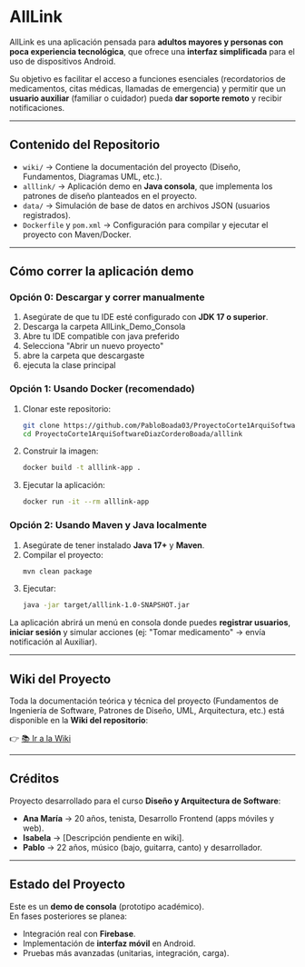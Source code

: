 # AllLink

AllLink es una aplicación pensada para **adultos mayores y personas con poca experiencia tecnológica**, que ofrece una **interfaz simplificada** para el uso de dispositivos Android.  

Su objetivo es facilitar el acceso a funciones esenciales (recordatorios de medicamentos, citas médicas, llamadas de emergencia) y permitir que un **usuario auxiliar** (familiar o cuidador) pueda **dar soporte remoto** y recibir notificaciones.

---

## Contenido del Repositorio

- `wiki/` → Contiene la documentación del proyecto (Diseño, Fundamentos, Diagramas UML, etc.).  
- `alllink/` → Aplicación demo en **Java consola**, que implementa los patrones de diseño planteados en el proyecto.  
- `data/` → Simulación de base de datos en archivos JSON (usuarios registrados).  
- `Dockerfile` y `pom.xml` → Configuración para compilar y ejecutar el proyecto con Maven/Docker.  

---

## Cómo correr la aplicación demo

### Opción 0: Descargar y correr manualmente

1. Asegúrate de que tu IDE esté configurado con **JDK 17 o superior**.
2. Descarga la carpeta AllLink_Demo_Consola
3. Abre tu IDE compatible con java preferido
4. Selecciona "Abrir un nuevo proyecto"
5. abre la carpeta que descargaste
6. ejecuta la clase principal

### Opción 1: Usando Docker (recomendado)

1. Clonar este repositorio:
   ```bash
   git clone https://github.com/PabloBoada03/ProyectoCorte1ArquiSoftwareDiazCorderoBoada.git
   cd ProyectoCorte1ArquiSoftwareDiazCorderoBoada/alllink
   ```

2. Construir la imagen:
   ```bash
   docker build -t alllink-app .
   ```

3. Ejecutar la aplicación:
   ```bash
   docker run -it --rm alllink-app
   ```

### Opción 2: Usando Maven y Java localmente

1. Asegúrate de tener instalado **Java 17+** y **Maven**.  
2. Compilar el proyecto:
   ```bash
   mvn clean package
   ```
3. Ejecutar:
   ```bash
   java -jar target/alllink-1.0-SNAPSHOT.jar
   ```

La aplicación abrirá un menú en consola donde puedes **registrar usuarios**, **iniciar sesión** y simular acciones (ej: "Tomar medicamento" → envía notificación al Auxiliar).

---

## Wiki del Proyecto

Toda la documentación teórica y técnica del proyecto (Fundamentos de Ingeniería de Software, Patrones de Diseño, UML, Arquitectura, etc.) está disponible en la **Wiki del repositorio**:  

👉 [📚 Ir a la Wiki](https://github.com/PabloBoada03/ProyectoCorte1ArquiSoftwareDiazCorderoBoada/wiki)

---

## Créditos

Proyecto desarrollado para el curso **Diseño y Arquitectura de Software**:

- **Ana María** → 20 años, tenista, Desarrollo Frontend (apps móviles y web).  
- **Isabela** → [Descripción pendiente en wiki].  
- **Pablo** → 22 años, músico (bajo, guitarra, canto) y desarrollador.  

---

## Estado del Proyecto
Este es un **demo de consola** (prototipo académico).  
En fases posteriores se planea:  
- Integración real con **Firebase**.  
- Implementación de **interfaz móvil** en Android.  
- Pruebas más avanzadas (unitarias, integración, carga).  
